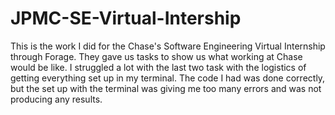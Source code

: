 # JPMC-SE-Virtual-Intership
This is the work I did for the Chase's Software Engineering Virtual Internship through Forage. They gave us tasks to show us what working at Chase would be like. I struggled a lot with the last two task with the logistics of getting everything set up in my terminal. The code I had was done correctly, but the set up with the terminal was giving me too many errors and was not producing any results.
